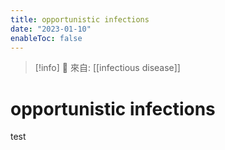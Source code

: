 ```yaml
---
title: opportunistic infections
date: "2023-01-10"
enableToc: false
---
```


> [!info]
> 🌱 來自: [[infectious disease]]

# opportunistic infections

test
